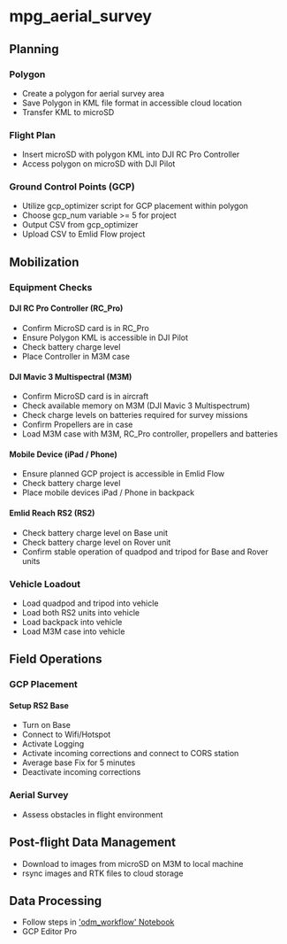 # mpg_aerial_survey
## Planning
### Polygon
- Create a polygon for aerial survey area
- Save Polygon in KML file format in accessible cloud location
- Transfer KML to microSD

### Flight Plan
- Insert microSD with polygon KML into DJI RC Pro Controller
- Access polygon on microSD with DJI Pilot

### Ground Control Points (GCP) 
- Utilize gcp_optimizer script for GCP placement within polygon
- Choose gcp_num variable >= 5 for project 
- Output CSV from gcp_optimizer
- Upload CSV to Emlid Flow project


## Mobilization
### Equipment Checks
#### DJI RC Pro Controller (RC_Pro)
- Confirm MicroSD card is in RC_Pro
- Ensure Polygon KML is accessible in DJI Pilot
- Check battery charge level
- Place Controller in M3M case

#### DJI Mavic 3 Multispectral (M3M)
- Confirm MicroSD card is in aircraft
- Check available memory on M3M (DJI Mavic 3 Multispectrum)
- Check charge levels on batteries required for survey missions
- Confirm Propellers are in case
- Load M3M case with M3M, RC_Pro controller, propellers and batteries


#### Mobile Device (iPad / Phone)
- Ensure planned GCP project is accessible in Emlid Flow
- Check battery charge level
- Place mobile devices iPad / Phone in backpack

#### Emlid Reach RS2 (RS2)
- Check battery charge level on Base unit
- Check battery charge level on Rover unit
- Confirm stable operation of quadpod and tripod for Base and Rover units

### Vehicle Loadout
- Load quadpod and tripod into vehicle
- Load both RS2 units into vehicle
- Load backpack into vehicle
- Load M3M case into vehicle

## Field Operations
### GCP Placement
#### Setup RS2 Base
- Turn on Base
- Connect to Wifi/Hotspot
- Activate Logging
- Activate incoming corrections and connect to CORS station
- Average base Fix for 5 minutes
- Deactivate incoming corrections

### Aerial Survey
- Assess obstacles in flight environment

## Post-flight Data Management
- Download to images from microSD on M3M to local machine
- rsync images and RTK files to cloud storage

## Data Processing
- Follow steps in ['odm_workflow' Notebook](odm_workflow.ipynb)
- GCP Editor Pro